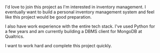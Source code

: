 I'd love to join this project as I'm interested in inventory management. I eventually want to build a personal inventory management system and feel like this project would be good preparation.

I also have work experience with the entire tech stack. I've used Python for a few years and am currently building a DBMS client for MongoDB at Qualtrics.

I want to work hard and complete this project quickly.
